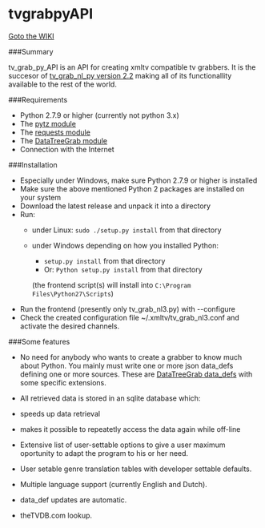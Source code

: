 # tvgrabpyAPI

[Goto the WIKI](https://github.com/tvgrabbers/tvgrabpyAPI/wiki)

###Summary

tv_grab_py_API is an API for creating xmltv compatible tv grabbers. It is the succesor of [tv_grab_nl_py version 2.2](https://github.com/tvgrabbers/tvgrabnlpy) making all of its functionallity available to the rest of the world.

###Requirements

 * Python 2.7.9 or higher (currently not python 3.x)
 * The [pytz module](http://pypi.python.org/pypi/pytz)
 * The [requests module](https://pypi.python.org/pypi/requests)
 * The [DataTreeGrab module](https://github.com/tvgrabbers/DataTree/)
 * Connection with the Internet

###Installation

* Especially under Windows, make sure Python 2.7.9 or higher is installed 
* Make sure the above mentioned Python 2 packages are installed on your system
* Download the latest release and unpack it into a directory
* Run:
  * under Linux: `sudo ./setup.py install` from that directory
  * under Windows depending on how you installed Python:  
    * `setup.py install` from that directory
    * Or: `Python setup.py install` from that directory  

    (the frontend script(s) will install into `C:\Program Files\Python27\Scripts`)
* Run the frontend (presently only tv_grab_nl3.py) with --configure
* Check the created configuration file ~/.xmltv/tv_grab_nl3.conf and activate the desired channels.

###Some features

 * No need for anybody who wants to create a grabber to know much about Python. You mainly must write one or more json data_defs defining one or more sources. These are [DataTreeGrab data_defs](https://github.com/tvgrabbers/DataTree/wiki/data_def_language) with some specific extensions.
 * All retrieved data is stored in an sqlite database which:
  * speeds up data retrieval
  * makes it possible to repeatetly access the data again while off-line  
 
 * Extensive list of user-settable options to give a user maximum oportunity to adapt the program to his or her need.
 * User setable genre translation tables with developer settable defaults.
 * Multiple language support (currently English and Dutch).
 * data_def updates are automatic.
 * theTVDB.com lookup.
